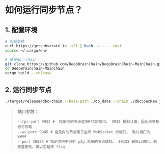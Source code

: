 # 如何运行同步节点？

## 1. 配置环境

```bash
# 安装依赖
curl https://getsubstrate.io -sSf | bash -s -- --fast
source ~/.cargo/env

# 编译dbc-chain
git clone https://github.com/DeepBrainChain/DeepBrainChain-MainChain.git
cd DeepBrainChain-MainChain
cargo build --release
```

## 2. 运行同步节点

```bash
./target/release/dbc-chain --base-path ./db_data --chain ./dbcSpecRaw.json --pruning archive --bootnodes /ip4/111.44.254.180/tcp/20337/p2p/12D3KooWNtUXjdy8Q9hvdJ35a1jWpPnVBRgpT7nP8LmEgBWGqTpm
```

> 端口参数：
>
> ```
> --rpc-port 9933 #  指定你的节点监听RPC的端口。 9933 是默认值，因此该参数也可忽略
> --ws-port 9945 # 指定你的节点用于监听 WebSocket 的端口。 默认端口为 9944
> --port 30333 # 指定你用于监听 p2p 流量的节点端口。 30333 是默认端口，若无需更改，可以忽略该 flag
> ```

